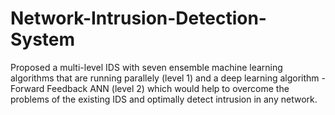 # Network-Intrusion-Detection-System
Proposed a multi-level IDS with seven ensemble machine learning algorithms that are running parallely (level 1) and a deep learning algorithm - Forward Feedback ANN (level 2) which would help to overcome the problems of the existing IDS and optimally detect intrusion in any network.
